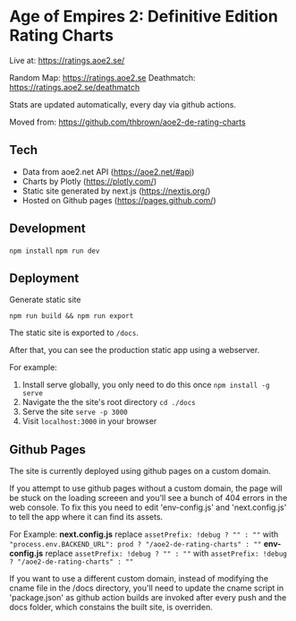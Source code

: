 # Age of Empires 2: Definitive Edition Rating Charts

Live at: https://ratings.aoe2.se/

Random Map: https://ratings.aoe2.se
Deathmatch: https://ratings.aoe2.se/deathmatch

Stats are updated automatically, every day via github actions.

Moved from: https://github.com/thbrown/aoe2-de-rating-charts

## Tech

- Data from aoe2.net API (https://aoe2.net/#api)
- Charts by Plotly (https://plotly.com/)
- Static site generated by next.js (https://nextjs.org/)
- Hosted on Github pages (https://pages.github.com/)

## Development

`npm install`
`npm run dev`

## Deployment

Generate static site

`npm run build && npm run export`

The static site is exported to `/docs`.

After that, you can see the production static app using a webserver.

For example:

1. Install serve globally, you only need to do this once `npm install -g serve`
1. Navigate the the site's root directory `cd ./docs`
1. Serve the site `serve -p 3000`
1. Visit `localhost:3000` in your browser

## Github Pages

The site is currently deployed using github pages on a custom domain.

If you attempt to use github pages without a custom domain, the page will be stuck on the loading screeen and you'll see a bunch of 404 errors in the web console. To fix this you need to edit 'env-config.js' and 'next.config.js' to tell the app where it can find its assets.

For Example:
**next.config.js**
replace `assetPrefix: !debug ? "" : ""` with `"process.env.BACKEND_URL": prod ? "/aoe2-de-rating-charts" : ""`
**env-config.js**
replace `assetPrefix: !debug ? "" : ""` with `assetPrefix: !debug ? "/aoe2-de-rating-charts" : ""`

If you want to use a different custom domain, instead of modifying the cname file in the /docs directory, you'll need to update the cname script in 'package.json' as github action builds are invoked after every push and the docs folder, which constains the built site, is overriden.
